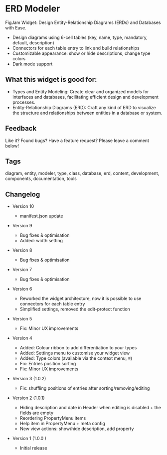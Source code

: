 # ERD Modeler

FigJam Widget: Design Entity-Relationship Diagrams (ERDs) and Databases with Ease.

- Design diagrams using 6-cell tables (key, name, type, mandatory, default, description)
- Connectors for each table entry to link and build relationships
- Customizable appearance: show or hide descriptions, change type colors
- Dark mode support

## What this widget is good for: 

- Types and Entity Modeling: Create clear and organized models for interfaces and databases, facilitating efficient design and development processes.
- Entity-Relationship Diagrams (ERD): Craft any kind of ERD to visualize the structure and relationships between entities in a database or system.

## Feedback

Like it? Found bugs? Have a feature request? 
Please leave a comment below!

## Tags

diagram, entity, modeler, type, class, database, erd, content, development, components, documentation, tools

## Changelog

- Version 10
    - manifest.json update

- Version 9
    - Bug fixes & optimisation
    - Added: width setting

- Version 8
    - Bug fixes & optimisation

- Version 7
    - Bug fixes & optimisation

- Version 6
    - Reworked the widget architecture, now it is possible to use connectors for each table entry
    - Simplified settings, removed the edit-protect function

- Version 5
    - Fix: Minor UX improvements

- Version 4
    - Added: Colour ribbon to add differentiation to your types
    - Added: Settings menu to customise your widget view
    - Added: Type colors (available via the context menu, ≡)
    - Fix: Entries position sorting
    - Fix: Minor UX improvements

- Version 3 (1.0.2)
    - Fix: shuffling positions of entries after sorting/removing/editing

- Version 2 (1.0.1)
    - Hiding description and date in Header when editing is disabled + the fields are empty 
    - Reordering PropertyMenu items
    - Help item in PropertyMenu + meta config
    - New view actions: show/hide description, add property

- Version 1 (1.0.0 )
    - Initial release
